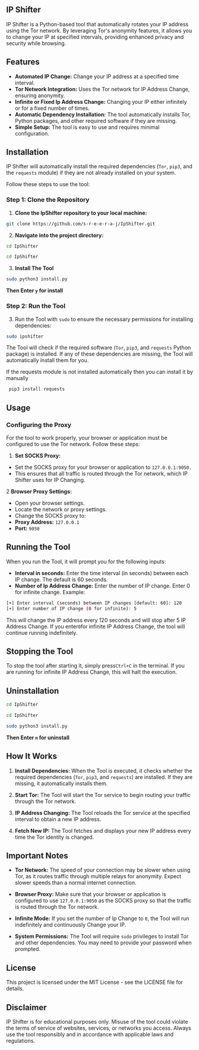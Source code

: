 ## IP Shifter
IP Shifter is a Python-based tool that automatically rotates your IP address using the Tor network. By leveraging Tor's anonymity features, it allows you to change your IP at specified intervals, providing enhanced privacy and security while browsing.

## Features
- **Automated IP Change:** Change your IP address at a specified time interval.
- **Tor Network Integration:** Uses the Tor network for IP Address Change, ensuring anonymity.
- **Infinite or Fixed Ip Address Change:** Changing your IP either infinitely or for a fixed number of times.
- **Automatic Dependency Installation:** The tool automatically installs Tor, Python packages, and other required software if they are missing.
- **Simple Setup:** The tool is easy to use and requires minimal configuration.
## Installation
IP Shifter will automatically install the required dependencies (`Tor`, `pip3`, and the `requests` module) if they are not already installed on your system.


Follow these steps to use the tool:

### Step 1: Clone the Repository
1. **Clone the IpShifter repository to your local machine:**

```bash
git clone https://github.com/s-r-e-e-r-a-j/IpShifter.git
```
2. **Navigate into the project directory:**

```bash
cd IpShifter
```
```bash
cd IpShifter
```
3. **Install The Tool**
```bash
sudo python3 install.py
  ```
 **Then Enter `y` for install**   
### Step 2: Run the Tool
3. Run the Tool with `sudo` to ensure the necessary permissions for installing dependencies:
```bash
sudo ipshifter
```
The Tool will check if the required software (`Tor`, `pip3`, and `requests` Python package) is installed. If any of these dependencies are missing, the Tool will automatically install them for you.


If the requests module is not installed automatically then you can install it by manually 

```bash
 pip3 install requests
  ```


## Usage
### Configuring the Proxy
For the tool to work properly, your browser or application must be configured to use the Tor network. Follow these steps:

1. **Set SOCKS Proxy:**

- Set the SOCKS proxy for your browser or application to `127.0.0.1:9050.`
- This ensures that all traffic is routed through the Tor network, which IP Shifter uses for IP Changing.

  
2 **Browser Proxy Settings:**

- Open your browser settings.
- Locate the network or proxy settings.
- Change the SOCKS proxy to:
- **Proxy Address:** `127.0.0.1`
- **Port:** `9050`
## Running the Tool
When you run the Tool, it will prompt you for the following inputs:

- **Interval in seconds:** Enter the time interval (in seconds) between each IP change. The default is 60 seconds.
- **Number of Ip Address Change:** Enter the number of IP change. Enter 0 for infinite change.
Example:

```bash
[+] Enter interval (seconds) between IP changes [default: 60]: 120
[+] Enter number of IP change (0 for infinite): 5
```
This will change the IP address every 120 seconds and will stop after 5 IP Address Change. If you enter`0`for infinite IP Address Change, the tool will continue running indefinitely.

## Stopping the Tool
To stop the tool after starting it, simply press`Ctrl+C` in the terminal. If you are running  for infinite IP Address Change, this will halt the execution.
## Uninstallation

 ```bash
cd IpShifter
```
```bash
cd IpShifter
```
 ```bash
 sudo python3 install.py
 ```
**Then Enter `n` for uninstall**

## How It Works
1. **Install Dependencies:** When the Tool is executed, it checks whether the required dependencies (`Tor`, `pip3`, and `requests`) are installed. If they are missing, it automatically installs them.

2. **Start Tor:** The Tool will start the Tor service to begin routing your traffic through the Tor network.

3. **IP Address Changing:** The Tool reloads the Tor service at the specified interval to obtain a new IP address.

4. **Fetch New IP:** The Tool fetches and displays your new IP address every time the Tor identity is changed.

## Important Notes
- **Tor Network:** The speed of your connection may be slower when using Tor, as it routes traffic through multiple relays for anonymity. Expect slower speeds than a normal internet connection.

- **Browser Proxy:** Make sure that your browser or application is configured to use `127.0.0.1:9050` as the SOCKS proxy so that the traffic is routed through the Tor network.

- **Infinite Mode:** If you set the number of Ip Change to `0`, the Tool will run indefinitely and continuously Change your IP.

- **System Permissions:** The Tool will require `sudo` privileges to install Tor and other dependencies. You may need to provide your password when prompted.


## License
This project is licensed under the MIT License - see the LICENSE file for details.


## Disclaimer
IP Shifter is for educational purposes only. Misuse of the tool could violate the terms of service of websites, services, or networks you access. Always use the tool responsibly and in accordance with applicable laws and regulations.

